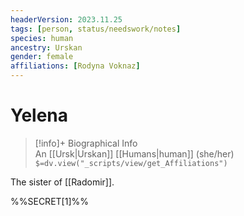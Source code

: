 ```yaml
---
headerVersion: 2023.11.25
tags: [person, status/needswork/notes]
species: human
ancestry: Urskan
gender: female
affiliations: [Rodyna Voknaz]
---
```

# Yelena
>[!info]+ Biographical Info  
> An [[Ursk|Urskan]] [[Humans|human]] (she/her)  
> `$=dv.view("_scripts/view/get_Affiliations")`

The sister of [[Radomir]]. 

%%SECRET[1]%%
